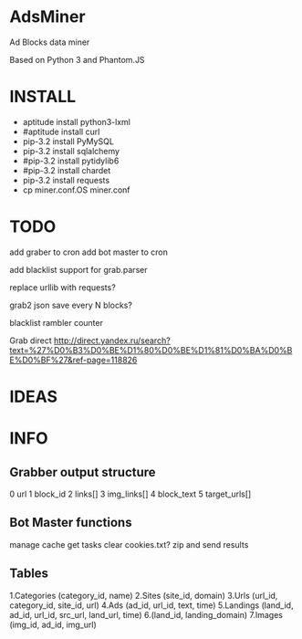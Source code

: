 AdsMiner
========
<p>Ad Blocks data miner</p>
<p>Based on Python 3 and Phantom.JS</p>

INSTALL
=======
<ul>
<li>aptitude install python3-lxml</li>
<li>#aptitude install curl</li>
<li>pip-3.2 install PyMySQL</li>
<li>pip-3.2 install sqlalchemy</li>
<li>#pip-3.2 install pytidylib6</li>
<li>#pip-3.2 install chardet</li>
<li>pip-3.2 install requests</li>
<li>cp miner.conf.OS miner.conf</li>
</ul>

TODO
====

add graber to cron
add bot master to cron

add blacklist support for grab.parser

replace urllib with requests?

grab2 json save every N blocks?

blacklist rambler counter

Grab direct
http://direct.yandex.ru/search?text=%27%D0%B3%D0%BE%D1%80%D0%BE%D1%81%D0%BA%D0%BE%D0%BF%27&ref-page=118826

IDEAS
=====

INFO
====

<h2>Grabber output structure</h2>
0 url
1 block_id
2 links[]
3 img_links[]
4 block_text
5 target_urls[]

<h2>Bot Master functions</h2>
 manage cache
 get tasks
 clear cookies.txt?
 zip and send results

<h2>Tables</h2>
1.Categories (category_id, name)
2.Sites (site_id, domain)
3.Urls (url_id, category_id, site_id, url)
4.Ads (ad_id, url_id, text, time)
5.Landings (land_id, ad_id, url_id, src_url, land_url, time)
6.(land_id, landing_domain)
7.Images (img_id, ad_id, img_url)




